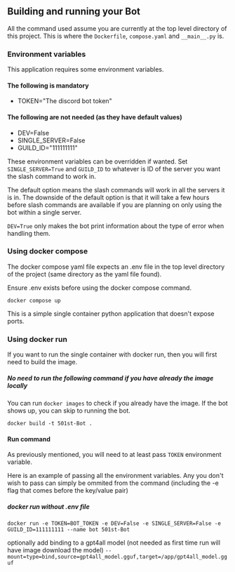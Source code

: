 ## Building and running your Bot

All the command used assume you are currently at the top level directory of this project. This is where the `Dockerfile`, `compose.yaml` and `__main__.py` is.

### Environment variables
This application requires some environment variables.

#### The following is mandatory
- TOKEN="The discord bot token"

#### The following are not needed (as they have default values)
- DEV=False
- SINGLE_SERVER=False
- GUILD_ID="111111111"

These environment variables can be overridden if wanted.
Set `SINGLE_SERVER=True` and `GUILD_ID` to whatever is ID of the server you want the slash command to work in.

The default option means the slash commands will work in all the servers it is in.
The downside of the default option is that it will take a few hours before slash commands are available 
if you are planning on only using the bot within a single server.

`DEV=True` only makes the bot print information about the type of error when handling them.

### Using docker compose

The docker compose yaml file expects an .env file in the top level directory of the project (same directory as the yaml file found).

Ensure .env exists before using the docker compose command.

`docker compose up`

This is a simple single container python application that doesn't expose ports.

### Using docker run

If you want to run the single container with docker run, then you will first need to build the image.

##### No need to run the following command if you have already the image locally

You can run `docker images` to check if you already have the image. If the bot shows up, you can skip to running the bot.

`docker build -t 501st-Bot .`

#### Run command
As previously mentioned, you will need to at least pass `TOKEN` environment variable.
 
Here is an example of passing all the environment variables. Any you don't wish to pass can simply be ommited from the command (including the -e flag that comes before the key/value pair)

##### docker run without .env file
`docker run -e TOKEN=BOT_TOKEN -e DEV=False -e SINGLE_SERVER=False -e GUILD_ID=111111111 --name bot 501st-Bot`

optionally add binding to a gpt4all model (not needed as first time run will have image download the model)
`--mount=type=bind,source=gpt4all_model.gguf,target=/app/gpt4all_model.gguf`
